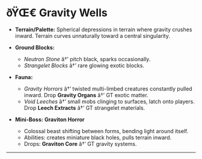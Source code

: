 ﻿# ðŸŒ€ Gravity Wells

- **Terrain/Palette:**
  Spherical depressions in terrain where gravity crushes inward. Terrain curves unnaturally toward a central singularity.

- **Ground Blocks:**

  - _Neutron Stone_ â†’ pitch black, sparks occasionally.
  - _Strangelet Blocks_ â†’ rare glowing exotic blocks.

- **Fauna:**

  - _Gravity Horrors_ â†’ twisted multi-limbed creatures constantly pulled inward. Drop **Gravity Organs** â†’ GT exotic matter.
  - _Void Leeches_ â†’ small mobs clinging to surfaces, latch onto players. Drop **Leech Extracts** â†’ GT strangelet materials.

- **Mini-Boss:** **Graviton Horror**

  - Colossal beast shifting between forms, bending light around itself.
  - Abilities: creates miniature black holes, pulls terrain inward.
  - Drops: **Graviton Core** â†’ GT gravity systems.

---

##
